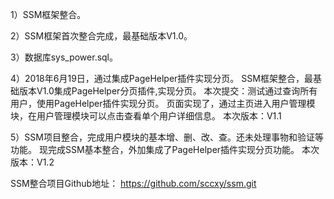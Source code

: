 1）SSM框架整合。

2）SSM框架首次整合完成，最基础版本V1.0。

3）数据库sys_power.sql。

4）2018年6月19日，通过集成PageHelper插件实现分页。
	SSM框架整合，最基础版本V1.0集成PageHelper分页插件,实现分页。
	本次提交：测试通过查询所有用户，使用PageHelper插件实现分页。
	页面实现了，通过主页进入用户管理模块，在用户管理模块可以点击查看单个用户详细信息。
	本次版本：V1.1

5）SSM项目整合，完成用户模块的基本增、删、改、查。还未处理事物和验证等功能。
      现完成SSM基本整合，外加集成了PageHelper插件实现分页功能。
      本次版本：V1.2



SSM整合项目Github地址：
https://github.com/sccxy/ssm.git